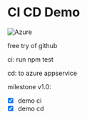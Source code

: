# CI CD Demo


![Azure](https://github.com/jimmydot/github-ci-cd-demo/workflows/Azure/badge.svg)

free try of github

ci: run npm test

cd: to azure appservice


milestone v1.0:

- [x] demo ci
- [x] demo cd
